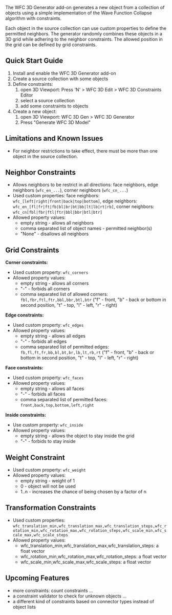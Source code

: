The WFC 3D Generator add-on generates a new object from a collection of objects using a simple implementation of the Wave Function Collapse algorithm with constraints.

Each object in the source collection can use custom properties to define the permitted neighbors. The generator randomly combines these objects in a 3D grid while adhering to the neighbor constraints. The allowed position in the grid can be defined by grid constraints. 

## Quick Start Guide
1. Install and enable the WFC 3D Generator add-on
2. Create a source collection with some objects
3. Define constraints: 
    1. open 3D Viewport: Press 'N' > WFC 3D Edit > WFC 3D Constraints Editor
    2. select a source collection
    3. add some constraints to objects 
4. Create a new object:
    1. open 3D Viewport: WFC 3D Gen > WFC 3D Generator
    2. Press "Generate WFC 3D Model"

## Limitations and Known Issues
* For neighbor restrictions to take effect, there must be more than one object in the source collection.

## Neighbor Constraints
* Allows neighbors to be restrict in all directions: face neighbors, edge neighbors (`wfc_en_...`), corner neighbors (`wfc_cn_...`)
* Used custom properties: face neighbors: `wfc_[left|right|front|back|top|bottom]`, edge neighbors: `wfc_en_[fl|fr|ft|fb|bl|br|bt|bb|lt|lb|rt|rb]`,
  corner neighbors: `wfc_cn[fbl|fbr|ftl|ftr|bbl|bbr|btl|btr]`
* Allowed property values:
    * empty string - allows all neighbors
    * comma separated list of object names - permitted neighbor(s)
    * "None" - disallows all neighbors


## Grid Constraints

**Corner constraints:**
* Used custom property: `wfc_corners`
* Allowed property values:
    * empty string - allows all corners
    * "-" - forbids all corners
    * comma separated list of allowed corners: `fbl,fbr,ftl,ftr,bbl,bbr,btl,btr` ("f" - front, "b" - back or bottom in second position, "t" - top, "l" - left, "r" - right) 


**Edge constraints:**
* Used custom property: `wfc_edges`
* Allowed property values:
    * empty string - allows all edges
    * "-" - forbids all edges
    * comma separated list of permitted edges: `fb,fl,ft,fr,bb,bl,bt,br,lb,lt,rb,rt` ("f" - front, "b" - back or bottom in second position, "t" - top, "l" - left, "r" - right)

	
**Face constraints:**
* Used custom property: `wfc_faces`
* Allowed property values:
    * empty string - allows all faces
    * "-" - forbids all faces
    * comma separated list of permitted faces: ``front,back,top,bottom,left,right``


**Inside constraints:**
* Use custom property:	`wfc_inside`
* Allowed property values:
    * empty string - allows the object to stay inside the grid
    * "-" - forbids to stay inside

	
## Weight Constraint
* Used custom property: `wfc_weight`
* Allowed property values:
    * empty string - weight of 1
    * 0 - object will not be used
    * 1..n - increases the chance of being chosen by a factor of n


## Transformation Constraints
* Used custom properties: `wfc_translation_min,wfc_translation_max,wfc_translation_steps,wfc_rotation_min,wfc_rotation_max,wfc_rotation_steps,wfc_scale_min,wfc_scale_max,wfc_scale_steps`
* Allowed property values:
    * wfc_translation_min,wfc_translation_max,wfc_translation_steps: a float vector
    * wfc_rotation_min,wfc_rotation_max,wfc_rotation_steps: a float vector 
    * wfc_scale_min,wfc_scale_max,wfc_scale_steps: a float vector


## Upcoming Features
* more constraints: count constraints ...
* a constraint validator to check for unknown objects ...
* a different kind of constraints based on connector types instead of object lists
